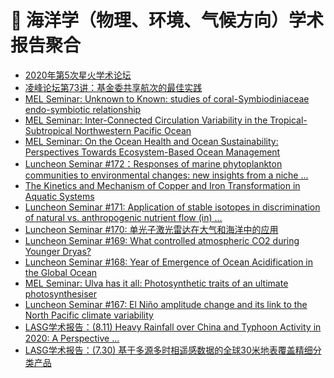 # 🌊 海洋学（物理、环境、气候方向）学术报告聚合
<!-- BLOG-POST-LIST:START -->
- [2020年第5次星火学术论坛](https://www.soed.org.cn/index.php/open/detail/1817)
- [凌峰论坛第73讲：基金委共享航次的最佳实践](https://mel.xmu.edu.cn/lecturefile.asp?id=693)
- [MEL Seminar: Unknown to Known: studies of coral-Symbiodiniaceae endo-symbiotic relationship](https://mel.xmu.edu.cn/lecturefile.asp?id=692)
- [MEL Seminar: Inter-Connected Circulation Variability in the Tropical-Subtropical Northwestern Pacific Ocean](https://mel.xmu.edu.cn/lecturefile.asp?id=691)
- [MEL Seminar: On the Ocean Health and Ocean Sustainability: Perspectives Towards Ecosystem-Based Ocean Management](https://mel.xmu.edu.cn/lecturefile.asp?id=690)
- [Luncheon Seminar #172：Responses of marine phytoplankton communities to environmental changes: new insights from a niche ...](https://mel.xmu.edu.cn/lecturefile.asp?id=689)
- [The Kinetics and Mechanism of Copper and Iron Transformation in Aquatic Systems](https://mel.xmu.edu.cn/lecturefile.asp?id=688)
- [Luncheon Seminar #171: Application of stable isotopes in discrimination of natural vs. anthropogenic nutrient flow (in) ...](https://mel.xmu.edu.cn/lecturefile.asp?id=687)
- [Luncheon Seminar #170: 单光子激光雷达在大气和海洋中的应用](https://mel.xmu.edu.cn/lecturefile.asp?id=686)
- [Luncheon Seminar #169: What controlled atmospheric CO2 during Younger Dryas?](https://mel.xmu.edu.cn/lecturefile.asp?id=685)
- [Luncheon Seminar #168: Year of Emergence of Ocean Acidification in the Global Ocean](https://mel.xmu.edu.cn/lecturefile.asp?id=684)
- [MEL Seminar: Ulva has it all: Photosynthetic traits of an ultimate photosynthesiser](https://mel.xmu.edu.cn/lecturefile.asp?id=683)
- [Luncheon Seminar #167: El Niño amplitude change and its link to the North Pacific climate variability](https://mel.xmu.edu.cn/lecturefile.asp?id=682)
- [LASG学术报告：(8.11) Heavy Rainfall over China and Typhoon Activity in 2020: A Perspective ...](http://www.lasg.ac.cn/ky/xsbg/202008/t20200803_573307.html)
- [LASG学术报告：(7.30) 基于多源多时相遥感数据的全球30米地表覆盖精细分类产品](http://www.lasg.ac.cn/ky/xsbg/202007/t20200727_571673.html)
<!-- BLOG-POST-LIST:END -->
